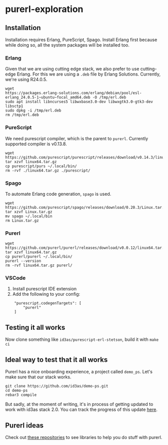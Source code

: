 # purerl-exploration

## Installation

Installation requires Erlang, PureScript, Spago.
Install Erlang first because while doing so, all the system packages will be installed too.

### Erlang

Given that we are using cutting edge stack, we also prefer to use cutting-edge Erlang.
For this we are using a `.deb` file by Erlang Solutions.
Currently, we're using R24.0.5.

```
wget
https://packages.erlang-solutions.com/erlang/debian/pool/esl-erlang_24.0.5-1~ubuntu~focal_amd64.deb -O /tmp/erl.deb
sudo apt install libncurses5 libwxbase3.0-dev libwxgtk3.0-gtk3-dev libsctp1
sudo dpkg -i /tmp/erl.deb
rm /tmp/erl.deb
```

### PureScript

We need purescript compiler, which is the parent to `purerl`. Currently supported compiler is v0.13.8.

```
wget https://github.com/purescript/purescript/releases/download/v0.14.3/linux64.tar.gz
tar xzvf linux64.tar.gz
cp purescript/purs ~/.local/bin/
rm -rvf ./linux64.tar.gz ./purescript/
```
### Spago

To automate Erlang code generation, `spago` is used.

```
wget https://github.com/purescript/spago/releases/download/0.20.3/Linux.tar.gz
tar xzvf Linux.tar.gz
mv spago ~/.local/bin
rm Linux.tar.gz
```

### Purerl

```
wget https://github.com/purerl/purerl/releases/download/v0.0.12/linux64.tar.gz
tar xzvf linux64.tar.gz
cp purerl/purerl ~/.local/bin/
purerl --version
rm -rvf linux64.tar.gz purerl/
```

### VSCode

1. Install purescript IDE extension
2. Add the following to your config:
```
    "purescript.codegenTargets": [
        "purerl"
    ]
```


## Testing it all works

Now clone something like `id3as/purescript-erl-stetson`, build it with `make ci`

## Ideal way to test that it all works

Purerl has a nice onboarding experience, a project called `demo_ps`.
Let's make sure that our stack works.

```
git clone https://github.com/id3as/demo-ps.git
cd demo-ps
rebar3 compile
```

But sadly, at the moment of writing, it's in process of getting updated to work with id3as stack 2.0.
You can track the progress of this update [here](https://github.com/robashton/demo-ps/tree/2.0).

## Purerl ideas

Check out [these repositories](https://github.com/id3as) to see libraries to help you do stuff with purerl.
